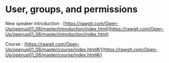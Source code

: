 # User, groups, and permissions

New speaker introduction : [https://rawgit.com/Open-Up/openup01_06/master/introduction/index.html](https://rawgit.com/Open-Up/openup01_06/master/introduction/index.html)

Course : [https://rawgit.com/Open-Up/openup01_06/master/course/index.html#/](https://rawgit.com/Open-Up/openup01_06/master/course/index.html#/)
